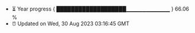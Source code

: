 - ⏳ Year progress { ███████████████████▁▁▁▁▁▁▁▁▁▁▁ } 66.06 %
- ⏰ Updated on Wed, 30 Aug 2023 03:16:45 GMT


